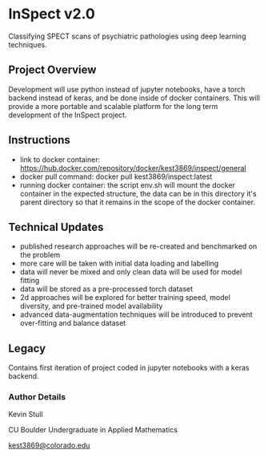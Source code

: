 # InSpect v2.0
Classifying SPECT scans of psychiatric pathologies using deep learning techniques. 

## Project Overview
Development will use python instead of jupyter notebooks, have a torch backend instead of keras, and be done inside of docker containers. This will provide a more portable and scalable platform for the long term development of the InSpect project. 

## Instructions 
- link to docker container: https://hub.docker.com/repository/docker/kest3869/inspect/general
- docker pull command: docker pull kest3869/inspect:latest
- running docker container: the script env.sh will mount the docker container in the expected structure, the data can be in this directory it's parent directory so that it remains in the scope of the docker container.

## Technical Updates
- published research approaches will be re-created and benchmarked on the problem
- more care will be taken with initial data loading and labelling 
- data will never be mixed and only clean data will be used for model fitting
- data will be stored as a pre-processed torch dataset 
- 2d approaches will be explored for better training speed, model diversity, and pre-trained model availability
- advanced data-augmentation techniques will be introduced to prevent over-fitting and balance dataset

## Legacy 
Contains first iteration of project coded in jupyter notebooks with a keras backend. 

### Author Details 
Kevin Stull 

CU Boulder Undergraduate in Applied Mathematics 

kest3869@colorado.edu

